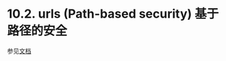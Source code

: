 10.2. urls (Path-based security) 基于路径的安全
========================

参见[文档](https://github.com/waylau/apache-shiro-1.2.x-reference/blob/master/III.%20Web%20Applications/10.%20Web.md#web-ini-configuration
)